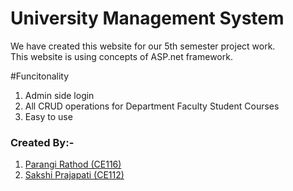# University Management System
We have created this website for our 5th semester project work.<br>
This website is using concepts of ASP.net framework.

#Funcitonality
1) Admin side login
2) All CRUD operations for 
   Department
   Faculty
   Student
   Courses
3) Easy to use 

### Created By:-
1) [Parangi Rathod (CE116)](https://github.com/Parangi-27)
2) [Sakshi Prajapati (CE112)](https://github.com/Sakshi-Prajapati)
